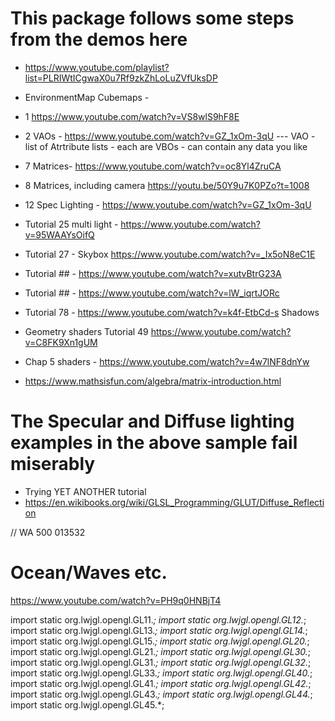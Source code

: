 
# This package follows some steps from the demos here

* https://www.youtube.com/playlist?list=PLRIWtICgwaX0u7Rf9zkZhLoLuZVfUksDP

* EnvironmentMap Cubemaps - 
* 1 https://www.youtube.com/watch?v=VS8wlS9hF8E
* 2 VAOs - https://www.youtube.com/watch?v=GZ_1xOm-3qU  --- VAO - list of Atrtribute lists - each are VBOs - can contain any data you like

* 7 Matrices- https://www.youtube.com/watch?v=oc8Yl4ZruCA
* 8 Matrices, including camera https://youtu.be/50Y9u7K0PZo?t=1008
* 12 Spec Lighting - https://www.youtube.com/watch?v=GZ_1xOm-3qU
* Tutorial 25 multi light - https://www.youtube.com/watch?v=95WAAYsOifQ
* Tutorial 27 - Skybox  https://www.youtube.com/watch?v=_Ix5oN8eC1E
* Tutorial ## - https://www.youtube.com/watch?v=xutvBtrG23A
* Tutorial ## - https://www.youtube.com/watch?v=lW_iqrtJORc
* Tutorial 78 - https://www.youtube.com/watch?v=k4f-EtbCd-s   Shadows
* Geometry shaders  Tutorial 49   https://www.youtube.com/watch?v=C8FK9Xn1gUM

* Chap 5 shaders - https://www.youtube.com/watch?v=4w7lNF8dnYw


* https://www.mathsisfun.com/algebra/matrix-introduction.html

# The Specular and Diffuse lighting examples in the above sample fail miserably
* Trying YET ANOTHER tutorial
* https://en.wikibooks.org/wiki/GLSL_Programming/GLUT/Diffuse_Reflection

// WA 500 013532

# Ocean/Waves etc.
https://www.youtube.com/watch?v=PH9q0HNBjT4

import static org.lwjgl.opengl.GL11.*;
import static org.lwjgl.opengl.GL12.*;
import static org.lwjgl.opengl.GL13.*;
import static org.lwjgl.opengl.GL14.*;
import static org.lwjgl.opengl.GL15.*;
import static org.lwjgl.opengl.GL20.*;
import static org.lwjgl.opengl.GL21.*;
import static org.lwjgl.opengl.GL30.*;
import static org.lwjgl.opengl.GL31.*;
import static org.lwjgl.opengl.GL32.*;
import static org.lwjgl.opengl.GL33.*;
import static org.lwjgl.opengl.GL40.*;
import static org.lwjgl.opengl.GL41.*;
import static org.lwjgl.opengl.GL42.*;
import static org.lwjgl.opengl.GL43.*;
import static org.lwjgl.opengl.GL44.*;
import static org.lwjgl.opengl.GL45.*;

